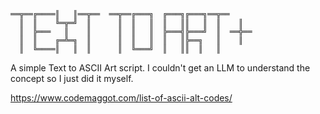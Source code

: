 ```
══╦══╔════║   ║══╦══  ══╦══╔═══╗  ╔═══╗╔═══╗══╦══     
  ║  ║    ╚═╦═╝  ║      ║  ║   ║  ║   ║║   ║  ║    ║  
  ║  ╠═══   ║    ║      ║  ║   ║  ╠═══╣╠═══╝  ║  ══╬══
  ║  ║    ╔═╩═╗  ║      ║  ║   ║  ║   ║╠══╗   ║    ║  
  ║  ╚════║   ║  ║      ║  ╚═══╝  ║   ║║  ║   ║       
```
A simple Text to ASCII Art script. I couldn't get an LLM to understand the concept so I just did it myself.

https://www.codemaggot.com/list-of-ascii-alt-codes/
